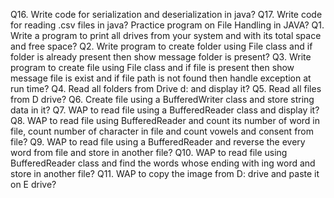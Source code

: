 Q16. Write code for serialization and deserialization in java?
Q17. Write code for reading .csv files in java?
Practice program on File Handling in JAVA?
Q1. Write a program to print all drives from your system and with its total space and free space?
Q2. Write program to create folder using File class and if folder is already present then show
message folder is present?
Q3. Write program to create file using File class and if file is present then show message file is exist
and if file path is not found then handle exception at run time?
Q4. Read all folders from Drive d: and display it?
Q5. Read all files from D drive?
Q6. Create file using a BufferedWriter class and store string data in it?
Q7. WAP to read file using a BufferedReader class and display it?
Q8. WAP to read file using BufferedReader and count its number of word in file, count number of
character in file and count vowels and consent from file?
Q9. WAP to read file using a BufferedReader and reverse the every word from file and store in
another file?
Q10. WAP to read file using BufferedReader class and find the words whose ending with ing word
and store in another file?
Q11. WAP to copy the image from D: drive and paste it on E drive?